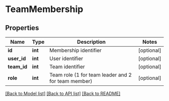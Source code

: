 # TeamMembership

## Properties
Name | Type | Description | Notes
------------ | ------------- | ------------- | -------------
**id** | **int** | Membership identifier | [optional] 
**user_id** | **int** | User identifier | [optional] 
**team_id** | **int** | Team identifier | [optional] 
**role** | **int** | Team role (1 for team leader and 2 for team member) | [optional] 

[[Back to Model list]](../README.md#documentation-for-models) [[Back to API list]](../README.md#documentation-for-api-endpoints) [[Back to README]](../README.md)


